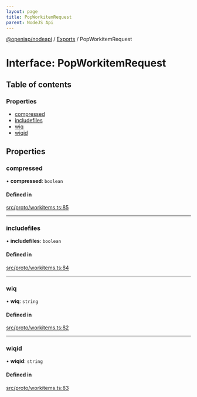 ```yaml
---
layout: page
title: PopWorkitemRequest
parent: NodeJS Api
---
```

[@openiap/nodeapi](../README) / [Exports](../modules) / PopWorkitemRequest

# Interface: PopWorkitemRequest

## Table of contents

### Properties

- [compressed](PopWorkitemRequest#compressed)
- [includefiles](PopWorkitemRequest#includefiles)
- [wiq](PopWorkitemRequest#wiq)
- [wiqid](PopWorkitemRequest#wiqid)

## Properties

### compressed

• **compressed**: `boolean`

#### Defined in

[src/proto/workitems.ts:85](https://github.com/openiap/nodeapi/blob/a6b5438/src/proto/workitems.ts#L85)

___

### includefiles

• **includefiles**: `boolean`

#### Defined in

[src/proto/workitems.ts:84](https://github.com/openiap/nodeapi/blob/a6b5438/src/proto/workitems.ts#L84)

___

### wiq

• **wiq**: `string`

#### Defined in

[src/proto/workitems.ts:82](https://github.com/openiap/nodeapi/blob/a6b5438/src/proto/workitems.ts#L82)

___

### wiqid

• **wiqid**: `string`

#### Defined in

[src/proto/workitems.ts:83](https://github.com/openiap/nodeapi/blob/a6b5438/src/proto/workitems.ts#L83)
